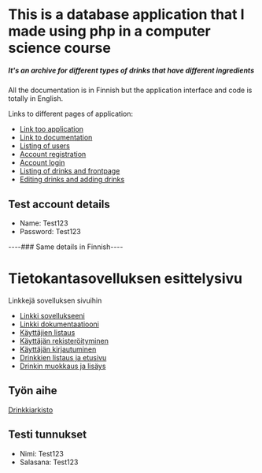 # This is a database application that I made using php in a computer science course
##### It's an archive for different types of drinks that have different ingredients

All the documentation is in Finnish but the application interface and code is totally in English.

Links to different pages of application:
* [Link too application](http://sadlehto.users.cs.helsinki.fi/Drinkarchive/)
* [Link to documentation](https://github.com/Samppaa/Tsoha-Bootstrap/blob/master/doc/dokumentaatio.pdf)
* [Listing of users](http://sadlehto.users.cs.helsinki.fi/Drinkarchive/users)
* [Account registration](http://sadlehto.users.cs.helsinki.fi/Drinkarchive/register)
* [Account login](http://sadlehto.users.cs.helsinki.fi/Drinkarchive/login)
* [Listing of drinks and frontpage](http://sadlehto.users.cs.helsinki.fi/Drinkarchive/)
* [Editing drinks and adding drinks](http://sadlehto.users.cs.helsinki.fi/Drinkarchive/add_drink)

## Test account details
* Name: Test123
* Password: Test123

----### Same details in Finnish----

# Tietokantasovelluksen esittelysivu

Linkkejä sovelluksen sivuihin

* [Linkki sovellukseeni](http://sadlehto.users.cs.helsinki.fi/Drinkarchive/)
* [Linkki dokumentaatiooni](https://github.com/Samppaa/Tsoha-Bootstrap/blob/master/doc/dokumentaatio.pdf)
* [Käyttäjien listaus](http://sadlehto.users.cs.helsinki.fi/Drinkarchive/users)
* [Käyttäjän rekisteröityminen](http://sadlehto.users.cs.helsinki.fi/Drinkarchive/register)
* [Käyttäjän kirjautuminen](http://sadlehto.users.cs.helsinki.fi/Drinkarchive/login)
* [Drinkkien listaus ja etusivu](http://sadlehto.users.cs.helsinki.fi/Drinkarchive/)
* [Drinkin muokkaus ja lisäys](http://sadlehto.users.cs.helsinki.fi/Drinkarchive/add_drink)

## Työn aihe

[Drinkkiarkisto](http://advancedkittenry.github.io/suunnittelu_ja_tyoymparisto/aiheet/Drinkkiarkisto.html) 

## Testi tunnukset
* Nimi: Test123
* Salasana: Test123

